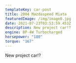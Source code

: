```yaml
---
templateKey: car-post
title: 2004 Mazdaspeed Miata
featuredImage: /img/image0.jpg
date: 2021-07-23T03:53:59.453Z
description: New project car!?
engine: BP-4W Turbocharged
horsepower: "180"
torque: "167"
---
```

New project car!?